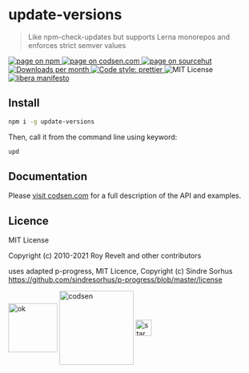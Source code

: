 # update-versions

> Like npm-check-updates but supports Lerna monorepos and enforces strict semver values

<div class="package-badges">
  <a href="https://www.npmjs.com/package/update-versions" rel="nofollow noreferrer noopener">
    <img src="https://img.shields.io/badge/-npm-blue?style=flat-square" alt="page on npm">
  </a>
  <a href="https://codsen.com/os/update-versions" rel="nofollow noreferrer noopener">
    <img src="https://img.shields.io/badge/-codsen-blue?style=flat-square" alt="page on codsen.com">
  </a>
  <a href="https://git.sr.ht/~royston/codsen/tree/master/packages/update-versions" rel="nofollow noreferrer noopener">
    <img src="https://img.shields.io/badge/-sourcehut-blue?style=flat-square" alt="page on sourcehut">
  </a>
  <a href="https://npmcharts.com/compare/update-versions?interval=30" rel="nofollow noreferrer noopener" target="_blank">
    <img src="https://img.shields.io/npm/dm/update-versions.svg?style=flat-square" alt="Downloads per month">
  </a>
  <a href="https://prettier.io" rel="nofollow noreferrer noopener" target="_blank">
    <img src="https://img.shields.io/badge/code_style-prettier-brightgreen.svg?style=flat-square" alt="Code style: prettier">
  </a>
  <img src="https://img.shields.io/badge/licence-MIT-brightgreen.svg?style=flat-square" alt="MIT License">
  <a href="https://liberamanifesto.com" rel="nofollow noreferrer noopener" target="_blank">
    <img src="https://img.shields.io/badge/libera-manifesto-lightgrey.svg?style=flat-square" alt="libera manifesto">
  </a>
</div>

## Install

```bash
npm i -g update-versions
```



Then, call it from the command line using keyword:

```bash
upd
```
## Documentation

Please [visit codsen.com](https://codsen.com/os/update-versions/) for a full description of the API and examples.

## Licence

MIT License

Copyright (c) 2010-2021 Roy Revelt and other contributors


uses adapted p-progress, MIT Licence, Copyright (c) Sindre Sorhus https://github.com/sindresorhus/p-progress/blob/master/license

<img src="https://codsen.com/images/png-codsen-ok.png" width="98" alt="ok" align="center"> <img src="https://codsen.com/images/png-codsen-1.png" width="148" alt="codsen" align="center"> <img src="https://codsen.com/images/png-codsen-star-small.png" width="32" alt="star" align="center">

